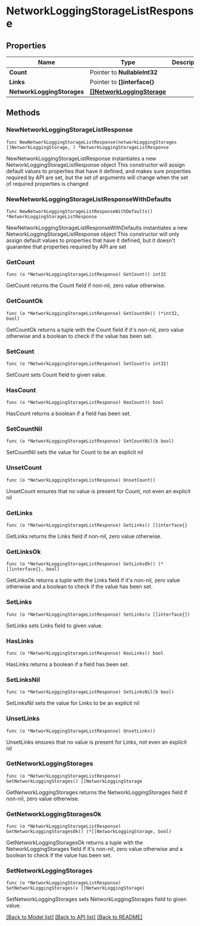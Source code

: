 # NetworkLoggingStorageListResponse

## Properties

Name | Type | Description | Notes
------------ | ------------- | ------------- | -------------
**Count** | Pointer to **NullableInt32** |  | [optional] 
**Links** | Pointer to **[]interface{}** |  | [optional] 
**NetworkLoggingStorages** | [**[]NetworkLoggingStorage**](NetworkLoggingStorage.md) |  | 

## Methods

### NewNetworkLoggingStorageListResponse

`func NewNetworkLoggingStorageListResponse(networkLoggingStorages []NetworkLoggingStorage, ) *NetworkLoggingStorageListResponse`

NewNetworkLoggingStorageListResponse instantiates a new NetworkLoggingStorageListResponse object
This constructor will assign default values to properties that have it defined,
and makes sure properties required by API are set, but the set of arguments
will change when the set of required properties is changed

### NewNetworkLoggingStorageListResponseWithDefaults

`func NewNetworkLoggingStorageListResponseWithDefaults() *NetworkLoggingStorageListResponse`

NewNetworkLoggingStorageListResponseWithDefaults instantiates a new NetworkLoggingStorageListResponse object
This constructor will only assign default values to properties that have it defined,
but it doesn't guarantee that properties required by API are set

### GetCount

`func (o *NetworkLoggingStorageListResponse) GetCount() int32`

GetCount returns the Count field if non-nil, zero value otherwise.

### GetCountOk

`func (o *NetworkLoggingStorageListResponse) GetCountOk() (*int32, bool)`

GetCountOk returns a tuple with the Count field if it's non-nil, zero value otherwise
and a boolean to check if the value has been set.

### SetCount

`func (o *NetworkLoggingStorageListResponse) SetCount(v int32)`

SetCount sets Count field to given value.

### HasCount

`func (o *NetworkLoggingStorageListResponse) HasCount() bool`

HasCount returns a boolean if a field has been set.

### SetCountNil

`func (o *NetworkLoggingStorageListResponse) SetCountNil(b bool)`

 SetCountNil sets the value for Count to be an explicit nil

### UnsetCount
`func (o *NetworkLoggingStorageListResponse) UnsetCount()`

UnsetCount ensures that no value is present for Count, not even an explicit nil
### GetLinks

`func (o *NetworkLoggingStorageListResponse) GetLinks() []interface{}`

GetLinks returns the Links field if non-nil, zero value otherwise.

### GetLinksOk

`func (o *NetworkLoggingStorageListResponse) GetLinksOk() (*[]interface{}, bool)`

GetLinksOk returns a tuple with the Links field if it's non-nil, zero value otherwise
and a boolean to check if the value has been set.

### SetLinks

`func (o *NetworkLoggingStorageListResponse) SetLinks(v []interface{})`

SetLinks sets Links field to given value.

### HasLinks

`func (o *NetworkLoggingStorageListResponse) HasLinks() bool`

HasLinks returns a boolean if a field has been set.

### SetLinksNil

`func (o *NetworkLoggingStorageListResponse) SetLinksNil(b bool)`

 SetLinksNil sets the value for Links to be an explicit nil

### UnsetLinks
`func (o *NetworkLoggingStorageListResponse) UnsetLinks()`

UnsetLinks ensures that no value is present for Links, not even an explicit nil
### GetNetworkLoggingStorages

`func (o *NetworkLoggingStorageListResponse) GetNetworkLoggingStorages() []NetworkLoggingStorage`

GetNetworkLoggingStorages returns the NetworkLoggingStorages field if non-nil, zero value otherwise.

### GetNetworkLoggingStoragesOk

`func (o *NetworkLoggingStorageListResponse) GetNetworkLoggingStoragesOk() (*[]NetworkLoggingStorage, bool)`

GetNetworkLoggingStoragesOk returns a tuple with the NetworkLoggingStorages field if it's non-nil, zero value otherwise
and a boolean to check if the value has been set.

### SetNetworkLoggingStorages

`func (o *NetworkLoggingStorageListResponse) SetNetworkLoggingStorages(v []NetworkLoggingStorage)`

SetNetworkLoggingStorages sets NetworkLoggingStorages field to given value.



[[Back to Model list]](../README.md#documentation-for-models) [[Back to API list]](../README.md#documentation-for-api-endpoints) [[Back to README]](../README.md)


